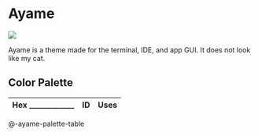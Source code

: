 # Ayame

![](https://raw.githubusercontent.com/Nurdoidz/Ayame/master/build/out/ayame-palette-graphic.png)

Ayame is a theme made for the terminal, IDE, and app GUI. It does not look like my cat.

## Color Palette

| Hex ____________ | ID | Uses |
| --- | --- | --- |
@-ayame-palette-table

